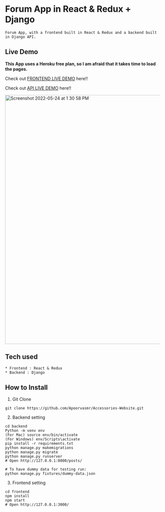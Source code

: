 # Forum App in React & Redux + Django

```
Forum App, with a frontend built in React & Redux and a backend built in Django API.
```

## Live Demo

**This App uses a Heroku free plan, so I am afraid that it takes time to load the pages.**

Check out [FRONTEND LIVE DEMO](https://frontend-accessories-website.herokuapp.com/) here!!

Check out [API LIVE DEMO](https://backend-accessories-website.herokuapp.com/) here!!

<img width="811" alt="Screenshot 2022-05-24 at 1 30 58 PM" src="https://user-images.githubusercontent.com/99715304/169981068-8a1ee13a-a2b3-4153-be12-c27c8a44a7f8.png">


## Tech used

```
* Frontend : React & Redux
* Backend : Django
```

## How to Install

1. Git Clone

```
git clone https://github.com/Apoorvasmr/Accessories-Website.git
```

2. Backend setting

```
cd backend
Python -m venv env
(For Mac) source env/bin/activate
(For Windows) env/Scripts\activate
pip install -r requirements.txt
python manage.py makemigrations
python manage.py migrate
python manage.py runserver
# Open http://127.0.0.1:8000/posts/

# To have dummy data for testing run:
python manage.py fixtures/dummy-data.json
```

3. Frontend setting

```
cd frontend
npm install
npm start
# Open http://127.0.0.1:3000/
```

